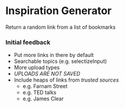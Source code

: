 # Inspiration Generator
Return a random link from a list of bookmarks

### Initial feedback
- Put more links in there by default
- Searchable topics (e.g. selectizeInput)
- More upload types
- *UPLOADS ARE NOT SAVED*
- Include heaps of links from _trusted sources_
  - e.g. Farnam Street
  - e.g. TED talks
  - e.g. James Clear

